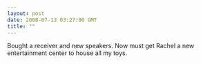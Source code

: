 ```yaml
---
layout: post
date: 2008-07-13 03:27:00 GMT
title: ""
---
```

Bought a receiver and new speakers. Now must get Rachel a new entertainment center to house all my toys.